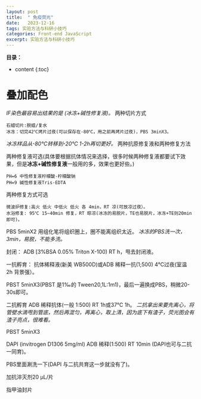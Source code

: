 ```yaml
---
layout: post
title:  " 免疫荧光"
date:   2023-12-16
tags: 实验方法与科研小技巧
categories: Front-end JavaScript
excerpt: 实验方法与科研小技巧
---
```



**目录：**

* content
{:toc}

# 叠加配色

*IF染色最容易出结果的是 (冰冻+碱性修复液)。*
两种切片方式
```
石蜡切片:脱蜡/复水
冰冻：切完42℃烤片过夜(可以保存在-80℃，用之前再烤片过夜)，PBS 3minX3。
```
*冰冻样品从-80℃转移到-20℃ 1-2h再切更好。*
两种抗原修复液和两种修复方法

两种修复液可选(具体要根据抗体情况来选择，很多时候两种修复液都要试下效果，但是**冰冻+碱性修复液**一般用的多，效果也更好些。)
```
PH=6 中性修复液柠檬酸-柠檬酸钠
PH=9 碱性修复液Tris-EDTA

```

两种修复方式可选
```
微波炉修复:高火 低火 中低火 低火 各 4min，RT 凉(可放凉过夜）。
水浴修复: 95℃ 15~40min 修复，RT 晾凉(冰冻的易脱片，TE也易脱片，冰冻+TE则20min即可)。
```
PBS 5minX2 用组化笔将组织圈上，圈不能离组织太近。 *冰冻的PBS洗一次，3min，易脱，不能多洗。*

封闭： ADB [3%BSA 0.05% Triton X-100) RT h，甩去封闭液。

一抗孵育： 抗体稀释液(新美 WB500D)或ADB 稀释一抗(1;500) 4℃过夜(室温 2h 背景强）。

PBST 5minX3(PBST 是1‰的 Tween20,1L:1m1)，最后一遍换成PBS，稍微20-30s即可。

二抗孵育 ADB 稀释抗体(一般 1:500) RT 1h或37℃ 1h。 *二抗拿出来要先离心，将管壁水滴甩到管底，然后再混匀，再离心，取上清，因为底下有渣子，荧光图会有渣子亮点，很难看。*

PBST 5minX3

DAPI (invitrogen D1306 5mg/ml) ADB 稀释(1:500) RT 10min (DAPI也可与二抗一同育)。

PBS里面涮洗一下(DAPI 与二抗共育这一步就没有了)。

加抗淬灭剂20 μL/片

指甲油封片

